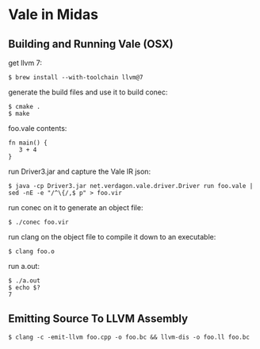 # Vale in Midas

## Building and Running Vale (OSX)

get llvm 7:

```
$ brew install --with-toolchain llvm@7
```

generate the build files and use it to build conec:

```
$ cmake .
$ make
```

foo.vale contents:

```
fn main() {
   3 + 4
}
```

run Driver3.jar and capture the Vale IR json:

```
$ java -cp Driver3.jar net.verdagon.vale.driver.Driver run foo.vale | sed -nE -e "/^\{/,$ p" > foo.vir
```

run conec on it to generate an object file:

```
$ ./conec foo.vir
```

run clang on the object file to compile it down to an executable:

```
$ clang foo.o
```

run a.out:

```
$ ./a.out
$ echo $?
7
```

## Emitting Source To LLVM Assembly

```
$ clang -c -emit-llvm foo.cpp -o foo.bc && llvm-dis -o foo.ll foo.bc 
```
